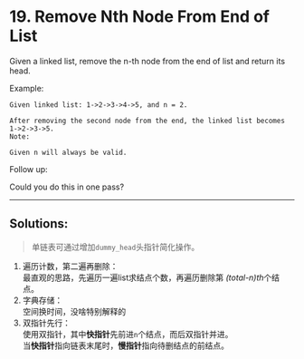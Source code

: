 # 19. Remove Nth Node From End of List

Given a linked list, remove the n-th node from the end of list and return its head.

Example:
```
Given linked list: 1->2->3->4->5, and n = 2.

After removing the second node from the end, the linked list becomes 1->2->3->5.
Note:

Given n will always be valid.
```
Follow up:

Could you do this in one pass?

---
## Solutions:
> 单链表可通过增加`dummy_head`头指针简化操作。
1. 遍历计数，第二遍再删除：  
最直观的思路，先遍历一遍list求结点个数，再遍历删除第 *(total-n)th*个结点。
2. 字典存储：  
空间换时间，没啥特别解释的
3. 双指针先行：  
使用双指针，其中**快指针**先前进`n`个结点，而后双指针并进。  
当**快指针**指向链表末尾时，**慢指针**指向待删结点的前结点。